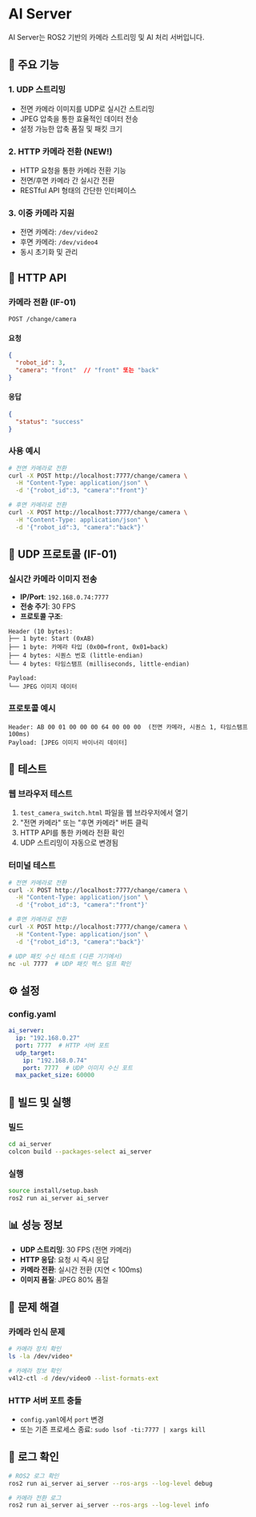 # AI Server

AI Server는 ROS2 기반의 카메라 스트리밍 및 AI 처리 서버입니다.

## 🚀 주요 기능

### 1. UDP 스트리밍
- 전면 카메라 이미지를 UDP로 실시간 스트리밍
- JPEG 압축을 통한 효율적인 데이터 전송
- 설정 가능한 압축 품질 및 패킷 크기

### 2. HTTP 카메라 전환 (NEW!)
- HTTP 요청을 통한 카메라 전환 기능
- 전면/후면 카메라 간 실시간 전환
- RESTful API 형태의 간단한 인터페이스

### 3. 이중 카메라 지원
- 전면 카메라: `/dev/video2`
- 후면 카메라: `/dev/video4`
- 동시 초기화 및 관리

## 📡 HTTP API

### 카메라 전환 (IF-01)
```
POST /change/camera
```

#### 요청
```json
{
  "robot_id": 3,
  "camera": "front"  // "front" 또는 "back"
}
```

#### 응답
```json
{
  "status": "success"
}
```

### 사용 예시
```bash
# 전면 카메라로 전환
curl -X POST http://localhost:7777/change/camera \
  -H "Content-Type: application/json" \
  -d '{"robot_id":3, "camera":"front"}'

# 후면 카메라로 전환
curl -X POST http://localhost:7777/change/camera \
  -H "Content-Type: application/json" \
  -d '{"robot_id":3, "camera":"back"}'
```

## 📡 UDP 프로토콜 (IF-01)

### 실시간 카메라 이미지 전송
- **IP/Port**: `192.168.0.74:7777`
- **전송 주기**: 30 FPS
- **프로토콜 구조**:

```
Header (10 bytes):
├── 1 byte: Start (0xAB)
├── 1 byte: 카메라 타입 (0x00=front, 0x01=back)
├── 4 bytes: 시퀀스 번호 (little-endian)
└── 4 bytes: 타임스탬프 (milliseconds, little-endian)

Payload:
└── JPEG 이미지 데이터
```

### 프로토콜 예시
```
Header: AB 00 01 00 00 00 64 00 00 00  (전면 카메라, 시퀀스 1, 타임스탬프 100ms)
Payload: [JPEG 이미지 바이너리 데이터]
```

## 🧪 테스트

### 웹 브라우저 테스트
1. `test_camera_switch.html` 파일을 웹 브라우저에서 열기
2. "전면 카메라" 또는 "후면 카메라" 버튼 클릭
3. HTTP API를 통한 카메라 전환 확인
4. UDP 스트리밍이 자동으로 변경됨

### 터미널 테스트
```bash
# 전면 카메라로 전환
curl -X POST http://localhost:7777/change/camera \
  -H "Content-Type: application/json" \
  -d '{"robot_id":3, "camera":"front"}'

# 후면 카메라로 전환
curl -X POST http://localhost:7777/change/camera \
  -H "Content-Type: application/json" \
  -d '{"robot_id":3, "camera":"back"}'

# UDP 패킷 수신 테스트 (다른 기기에서)
nc -ul 7777  # UDP 패킷 헥스 덤프 확인
```

## ⚙️ 설정

### config.yaml
```yaml
ai_server:
  ip: "192.168.0.27"
  port: 7777  # HTTP 서버 포트
  udp_target:
    ip: "192.168.0.74"
    port: 7777  # UDP 이미지 수신 포트
  max_packet_size: 60000
```

## 🔧 빌드 및 실행

### 빌드
```bash
cd ai_server
colcon build --packages-select ai_server
```

### 실행
```bash
source install/setup.bash
ros2 run ai_server ai_server
```

## 📊 성능 정보

- **UDP 스트리밍**: 30 FPS (전면 카메라)
- **HTTP 응답**: 요청 시 즉시 응답
- **카메라 전환**: 실시간 전환 (지연 < 100ms)
- **이미지 품질**: JPEG 80% 품질

## 🐛 문제 해결

### 카메라 인식 문제
```bash
# 카메라 장치 확인
ls -la /dev/video*

# 카메라 정보 확인
v4l2-ctl -d /dev/video0 --list-formats-ext
```

### HTTP 서버 포트 충돌
- `config.yaml`에서 `port` 변경
- 또는 기존 프로세스 종료: `sudo lsof -ti:7777 | xargs kill`

## 📝 로그 확인

```bash
# ROS2 로그 확인
ros2 run ai_server ai_server --ros-args --log-level debug

# 카메라 전환 로그
ros2 run ai_server ai_server --ros-args --log-level info
```
